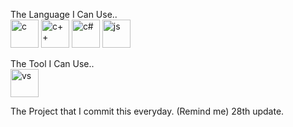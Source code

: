 The Language I Can Use..
<br />
<img src="https://cdn.jsdelivr.net/gh/devicons/devicon/icons/c/c-original.svg" alt="c" width="45" height="45"/> <img src="https://cdn.jsdelivr.net/gh/devicons/devicon/icons/cplusplus/cplusplus-original.svg" alt="c++" width="45" height="45" /> <img src="https://cdn.jsdelivr.net/gh/devicons/devicon/icons/csharp/csharp-original.svg" alt="c#" width="45" height="45" /> <img src="https://cdn.jsdelivr.net/gh/devicons/devicon/icons/javascript/javascript-original.svg" alt="js" width="45" height="45" />


The Tool I Can Use..
<br />
<img src="https://cdn.jsdelivr.net/gh/devicons/devicon/icons/visualstudio/visualstudio-plain.svg" alt="vs" width="45" height="45"/>
          

The Project that I commit this everyday. (Remind me) 28th update.

